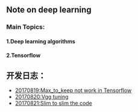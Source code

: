 ## Note on deep learning

### Main Topics:

#### 1.Deep learning algorithms
#### 2.Tensorflow

## 开发日志：
- [20170819:Max_to_keep not work in Tensorflow](/daily_reports/work_around_max_to_keep_not_work.md) 
- [20170820:Vgg tuning](/daily_reports/20170820_vgg_tuning.md)
- [20170821:Slim to slim the code](/daily_reports/20170821_use_slim.md)
